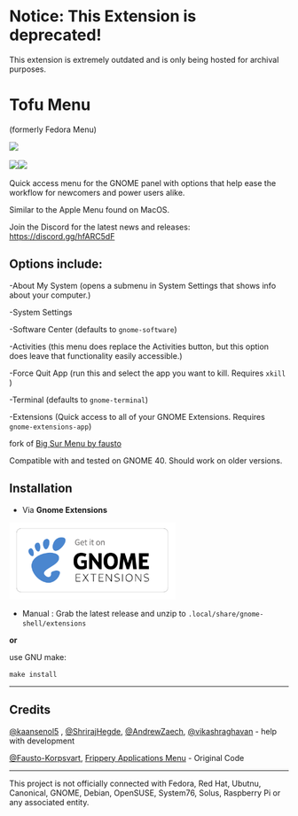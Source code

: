 # Notice: This Extension is deprecated!
This extension is extremely outdated and is only being hosted for archival purposes.

# Tofu Menu
(formerly Fedora Menu)

<img src="https://github.com/tofutech/tofumenu/blob/main/preview.png" width=375>

<img src="https://github.com/tofutech/tofumenu/blob/main/screenshot2.png" width=100><img src="https://github.com/tofutech/tofumenu/blob/main/screenshot1.png" width=275>

Quick access menu for the GNOME panel with options that help ease the workflow for newcomers and power users alike.

Similar to the Apple Menu found on MacOS.

Join the Discord for the latest news and releases: https://discord.gg/hfARC5dF





## Options include:

-About My System (opens a submenu in System Settings that shows info about your computer.)

-System Settings

-Software Center (defaults to `gnome-software`)

-Activities (this menu does replace the Activities button, but this option does leave that functionality easily accessible.)

-Force Quit App (run this and select the app you want to kill. Requires `xkill` )

-Terminal (defaults to `gnome-terminal`)

-Extensions (Quick access to all of your GNOME Extensions. Requires `gnome-extensions-app`)


fork of [Big Sur Menu by fausto](https://extensions.gnome.org/extension/3703/big-sur-menu/)

Compatible with and tested on GNOME 40. Should work on older versions.




## Installation

*  Via **Gnome Extensions**
 
[<img src="https://github.com/andyholmes/gnome-shell-extensions-badge/raw/master/get-it-on-ego.png" width=300>](https://extensions.gnome.org/extension/4272/tofu-menu/)

* Manual : Grab the latest release and unzip to `.local/share/gnome-shell/extensions`

**or**

use GNU make:

    make install


***

## Credits

[@kaansenol5](https://github.com/kaansenol5) , [@ShrirajHegde](https://github.com/ShrirajHegde), [@AndrewZaech](https://github.com/AndrewZaech), [@vikashraghavan](https://github.com/vikashraghavan) - help with development

[@Fausto-Korpsvart](https://github.com/Fausto-Korpsvart), [Frippery Applications Menu](https://extensions.gnome.org/extension/13/applications-menu/) - Original Code

***

This project is not officially connected with Fedora, Red Hat, Ubutnu, Canonical, GNOME, Debian, OpenSUSE, System76, Solus, Raspberry Pi or any associated entity.
